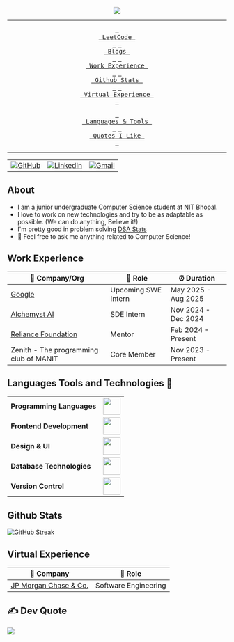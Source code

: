 

<!--
**monk0707/monk0707** is a ✨ _special_ ✨ repository because its `README.md` (this file) appears on your GitHub profile.

<!-- ----------- HEAD SECTION ------------ -->

<p align="center">
  <img src="https://readme-typing-svg.herokuapp.com?color=0d8eceF&size=30&center=true&vCenter=true&width=550&height=70&lines=Hey+There+👋,+I'm+Arvind+Sharma;+A+Software+Developer+🌟;A+Competitive+Programmer+💻;A+Distributed+Systems+Fan+🌐;">
</p>


<div align="center">

---

<span>[<kbd> <br> LeetCode <br> </kbd>](https://leetcode.com/u/Arvind_Sharma/)</span>
<span>[<kbd> <br> Blogs <br> </kbd>](https://medium.com/@starkarvind1)</span>
<span>[<kbd> <br> Work Experience <br> </kbd>](#work-experience)</span>
<span>[<kbd> <br> Github Stats <br> </kbd>](#Github-Stats)</span>
<span>[<kbd> <br> Virtual Experience <br> </kbd>](#virtual-experience)</span>

<span>[<kbd> <br> Languages & Tools <br> </kbd>](#languages-tools-and-technologies-)</span>
<span>[<kbd> <br> Quotes I Like <br> </kbd>](#%EF%B8%8F-dev-quote)</span>

---

<table>
  <tr>
      <td><a href="https://github.com/monk0707"><img src="https://img.shields.io/github/followers/sayannath.svg?label=GitHub&style=social" alt="GitHub"></a></td>
    <td><a href="https://www.linkedin.com/in/arvind-sharma-3884a2205/"><img src="https://img.shields.io/badge/LinkedIn--_.svg?style=social&logo=linkedin" alt="LinkedIn"></a></td>
    <td><a href="mailto:arvindsh0707@gmail.com"><img src="https://img.shields.io/badge/Gmail--_.svg?style=social&logo=gmail" alt="Gmail"></a></td>
  </tr>
</table>

</div>

## About

- I am a junior undergraduate Computer Science student at NIT Bhopal.
- I love to work on new technologies and try to be as adaptable as possible. (We can do anything, Believe it!)
- I'm pretty good in problem solving [DSA Stats](https://codolio.com/profile/monk0707)
- 💬 Feel free to ask me anything related to Computer Science!

## Work Experience


| 🏢 Company/Org | 💼 Role | ⏰ Duration |
| --- | --- | --- |
| [Google](https://www.google.co.in/) | Upcoming SWE Intern | May 2025 - Aug 2025 |
| [Alchemyst AI](https://getalchemystai.com/) | SDE Intern | Nov 2024 - Dec 2024 |
| [Reliance Foundation]([https://www.linkedin.com/company/finessefleet/](https://rfugscholar.reliancefoundation.org/profile?source=header)) | Mentor | Feb 2024 - Present |
| Zenith - The programming club of MANIT | Core Member | Nov 2023 - Present |

## Languages Tools and Technologies 🚀 


<table>
	<tr>
	<td><strong>Programming Languages</strong></td>
	<td><img height=40 src = "https://skillicons.dev/icons?i=cpp,py&theme=dark"></td>
</tr>
<tr>
	<td><strong>Frontend Development</strong></td>
	<td><img height=40 src = "https://skillicons.dev/icons?i=html,css,js,svelte,vite" ></td>
</tr>
<tr>
	<td><strong>Design & UI</strong></td>
	<td><img height=40 src = "https://skillicons.dev/icons?i=figma,blender,webflow,notion&theme=dark"></td>
</tr>
<tr>
	<td><strong>Database Technologies</strong></td>
	<td><img height=40 src = "https://skillicons.dev/icons?i=mysql,mongodb&theme=dark"></td>
</tr>
<tr>
	<td><strong>Version Control</strong></td>
	<td><img height=40 src = "https://skillicons.dev/icons?i=git,github&theme=dark"></td>
</tr>

</table>

## Github Stats


  [![GitHub Streak](http://github-readme-streak-stats.herokuapp.com?user=monk0707)](https://git.io/streak-stats)

## Virtual Experience


| 🏢 Company | 💼 Role |
| --- | --- |
| [JP Morgan Chase & Co.](https://drive.google.com/file/d/1ggF3asQsQmqfDBZvbqL71qzOQS4pvFAU/view?usp=drive_link) | Software Engineering |


## ✍️ Dev Quote
![](https://quotes-github-readme.vercel.app/api?type=horizontal&theme=radical)
